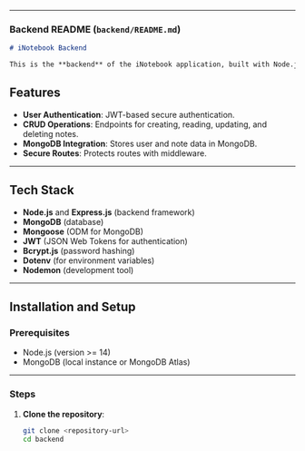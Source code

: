 
---

### **Backend README (`backend/README.md`)**

```markdown
# iNotebook Backend

This is the **backend** of the iNotebook application, built with Node.js and Express. It provides a RESTful API for user authentication and note management.

```
## Features

- **User Authentication**: JWT-based secure authentication.
- **CRUD Operations**: Endpoints for creating, reading, updating, and deleting notes.
- **MongoDB Integration**: Stores user and note data in MongoDB.
- **Secure Routes**: Protects routes with middleware.

---

## Tech Stack

- **Node.js** and **Express.js** (backend framework)
- **MongoDB** (database)
- **Mongoose** (ODM for MongoDB)
- **JWT** (JSON Web Tokens for authentication)
- **Bcrypt.js** (password hashing)
- **Dotenv** (for environment variables)
- **Nodemon** (development tool)

---

## Installation and Setup

### Prerequisites

- Node.js (version >= 14)
- MongoDB (local instance or MongoDB Atlas)

---

### Steps

1. **Clone the repository**:
   ```bash
   git clone <repository-url>
   cd backend
```
